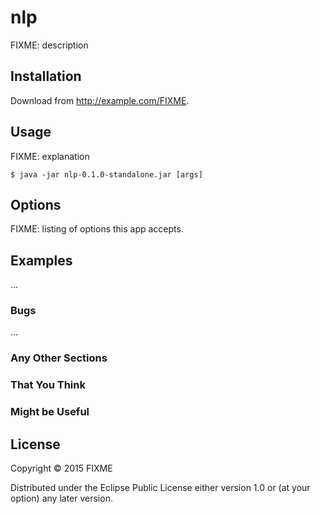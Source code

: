 # nlp

FIXME: description

## Installation

Download from http://example.com/FIXME.

## Usage

FIXME: explanation

    $ java -jar nlp-0.1.0-standalone.jar [args]

## Options

FIXME: listing of options this app accepts.

## Examples

...

### Bugs

...

### Any Other Sections
### That You Think
### Might be Useful

## License

Copyright © 2015 FIXME

Distributed under the Eclipse Public License either version 1.0 or (at
your option) any later version.

